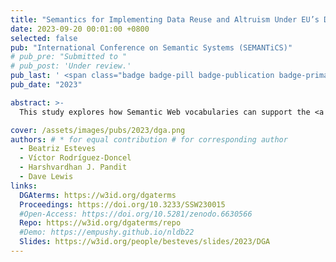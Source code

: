 ```yaml
---
title: "Semantics for Implementing Data Reuse and Altruism Under EU’s Data Governance Act"
date: 2023-09-20 00:01:00 +0800
selected: false
pub: "International Conference on Semantic Systems (SEMANTiCS)"
# pub_pre: "Submitted to "
# pub_post: 'Under review.'
pub_last: ' <span class="badge badge-pill badge-publication badge-primary">Conference</span>'
pub_date: "2023"

abstract: >-
  This study explores how Semantic Web vocabularies can support the <a href="http://data.europa.eu/eli/reg/2022/868/oj" target="_blank">Data Governance Act</a> by enabling machine-readable data-sharing policies, altruism consent terms, and public registers of data intermediaries and altruism organisations.

cover: /assets/images/pubs/2023/dga.png
authors: # * for equal contribution # for corresponding author
  - Beatriz Esteves
  - Víctor Rodríguez-Doncel 
  - Harshvardhan J. Pandit
  - Dave Lewis
links:
  DGAterms: https://w3id.org/dgaterms
  Proceedings: https://doi.org/10.3233/SSW230015
  #Open-Access: https://doi.org/10.5281/zenodo.6630566
  Repo: https://w3id.org/dgaterms/repo
  #Demo: https://empushy.github.io/nldb22
  Slides: https://w3id.org/people/besteves/slides/2023/DGA
---
```

